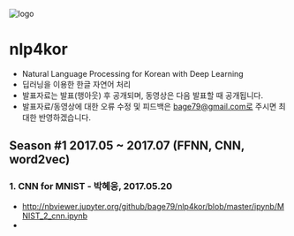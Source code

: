 ![logo](./ipynb/img/nlp4kor.png)

# nlp4kor
- Natural Language Processing for Korean with Deep Learning
- 딥러닝을 이용한 한글 자연어 처리
- 발표자료는 발표(행아웃) 후 공개되며, 동영상은 다음 발표할 때 공개됩니다.
- 발표자료/동영상에 대한 오류 수정 및 피드백은 bage79@gmail.com로 주시면 최대한 반영하겠습니다.

## Season #1 2017.05 ~ 2017.07 (FFNN, CNN, word2vec)

### 1. CNN for MNIST - 박혜웅, 2017.05.20
- http://nbviewer.jupyter.org/github/bage79/nlp4kor/blob/master/ipynb/MNIST_2_cnn.ipynb
-  
